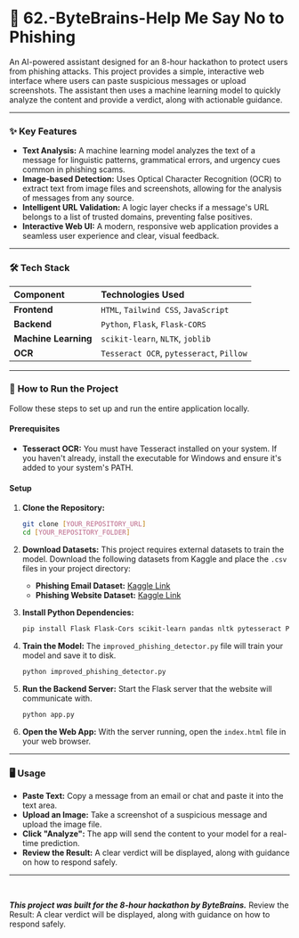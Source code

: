 
# 🎣 **62.-ByteBrains-Help Me Say No to Phishing**

An AI-powered assistant designed for an 8-hour hackathon to protect users from phishing attacks. This project provides a simple, interactive web interface where users can paste suspicious messages or upload screenshots. The assistant then uses a machine learning model to quickly analyze the content and provide a verdict, along with actionable guidance.

---

### ✨ **Key Features**

* **Text Analysis:** A machine learning model analyzes the text of a message for linguistic patterns, grammatical errors, and urgency cues common in phishing scams.
* **Image-based Detection:** Uses Optical Character Recognition (OCR) to extract text from image files and screenshots, allowing for the analysis of messages from any source.
* **Intelligent URL Validation:** A logic layer checks if a message's URL belongs to a list of trusted domains, preventing false positives.
* **Interactive Web UI:** A modern, responsive web application provides a seamless user experience and clear, visual feedback.

---

### 🛠️ **Tech Stack**

| Component | Technologies Used |
| :--- | :--- |
| **Frontend** | `HTML`, `Tailwind CSS`, `JavaScript` |
| **Backend** | `Python`, `Flask`, `Flask-CORS` |
| **Machine Learning** | `scikit-learn`, `NLTK`, `joblib` |
| **OCR** | `Tesseract OCR`, `pytesseract`, `Pillow` |

---

### 🚀 **How to Run the Project**

Follow these steps to set up and run the entire application locally.

#### **Prerequisites**

* **Tesseract OCR:** You must have Tesseract installed on your system. If you haven't already, install the executable for Windows and ensure it's added to your system's PATH.

#### **Setup**

1.  **Clone the Repository:**
    ```bash
    git clone [YOUR_REPOSITORY_URL]
    cd [YOUR_REPOSITORY_FOLDER]
    ```

2.  **Download Datasets:** This project requires external datasets to train the model. Download the following datasets from Kaggle and place the `.csv` files in your project directory:
    * **Phishing Email Dataset:** [Kaggle Link](https://www.kaggle.com/datasets/naserabdullahalam/phishing-email-dataset)
    * **Phishing Website Dataset:** [Kaggle Link](https://www.kaggle.com/datasets/shashwatwork/phishing-dataset-for-machine-learning)

3.  **Install Python Dependencies:**
    ```bash
    pip install Flask Flask-Cors scikit-learn pandas nltk pytesseract Pillow
    ```

4.  **Train the Model:** The `improved_phishing_detector.py` file will train your model and save it to disk.
    ```bash
    python improved_phishing_detector.py
    ```

5.  **Run the Backend Server:** Start the Flask server that the website will communicate with.
    ```bash
    python app.py
    ```

6.  **Open the Web App:** With the server running, open the `index.html` file in your web browser.

---

### 🖥️ **Usage**

* **Paste Text:** Copy a message from an email or chat and paste it into the text area.
* **Upload an Image:** Take a screenshot of a suspicious message and upload the image file.
* **Click "Analyze":** The app will send the content to your model for a real-time prediction.
* **Review the Result:** A clear verdict will be displayed, along with guidance on how to respond safely.

---

<br>

***This project was built for the 8-hour hackathon by ByteBrains.***
Review the Result: A clear verdict will be displayed, along with guidance on how to respond safely.

